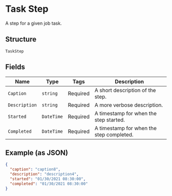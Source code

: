 
# Task Step

A step for a given job task.

## Structure

`TaskStep`

## Fields

| Name | Type | Tags | Description |
|  --- | --- | --- | --- |
| `Caption` | `string` | Required | A short description of the step. |
| `Description` | `string` | Required | A more verbose description. |
| `Started` | `DateTime` | Required | A timestamp for when the step started. |
| `Completed` | `DateTime` | Required | A timestamp for when the step completed. |

## Example (as JSON)

```json
{
  "caption": "caption8",
  "description": "description4",
  "started": "01/30/2021 08:30:00",
  "completed": "01/30/2021 08:30:00"
}
```

